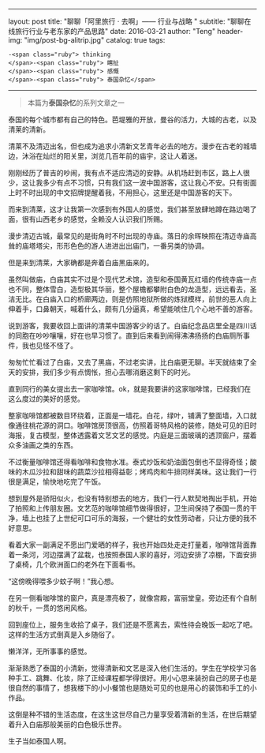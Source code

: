 * * *

layout:     post
title:      "聊聊「阿里旅行 · 去啊」—— 行业与战略 "
subtitle:   "聊聊在线旅行行业与老东家的产品思路"
date:       2016-03-21
author:     "Teng"
header-img: "img/post-bg-alitrip.jpg"
catalog: true
tags:

    -<span class="ruby"> thinking
    </span>-<span class="ruby"> 瞎扯
    </span>-<span class="ruby"> 感慨
    </span>-<span class="ruby"> 泰国杂忆</span>

* * *

> 本篇为**泰国杂忆**的系列文章之一

泰国的每个城市都有自己的特色。芭堤雅的开放，曼谷的活力，大城的古老，以及清莱的清新。

清莱不及清迈出名，但也成为追求小清新文艺青年必去的地方。漫步在古老的城墙边，沐浴在灿烂的阳关里，浏览几百年前的庙宇，这让人着迷。

刚刚经历了普吉的吵闹，我有点不适应清迈的安静。从机场赶到市区，路上人很少，这让我多少有点不习惯，只有我们这一波中国游客，这让我心不安。只有街面上时不时出现的中文招牌提醒着我，不用担心，这里还是中国游客的天下。

而来到清莱，这才让我第一次感到有外国人的感觉，我们甚至放肆地蹲在路边喝了面，很有山西老乡的感觉，全赖没人认识我们所赐。

漫步清迈古城，最常见的是街角时不时出现的寺庙。落日的余晖映照在清迈寺庙高耸的庙塔塔尖，形形色色的游人进进出出庙门，一番另类的协调。

但是来到清莱，大家确都是奔着白庙黑庙来的。

虽然叫做庙，白庙其实不过是个现代艺术馆，造型和泰国黄瓦红墙的传统寺庙一点也不同，整体雪白，造型极其华丽，整个屋檐都攀附白色的龙造型，远远看去，圣洁无比。在白庙入口的桥廊两边，则是仿照地狱所做的炼狱模样，前世的恶人向上伸着手，口鼻朝天，喊着什么，颇有几分逼真，希望能唬住几个心地不善的游客。

说到游客，我要收回上面讲的清莱中国游客少的话了。白庙纪念品店里全是四川话的同胞在吵吵嚷嚷，好在也早习惯了。直到后来看到闹得沸沸扬扬的白庙厕所事件，我也见怪不怪了。

匆匆忙忙看过了白庙，又去了黑庙，不过老实讲，比白庙更无聊。半天就结束了全天的安排，我们多少有点惆怅，担心去哪消磨这剩下的时光。

直到同行的美女提出去一家咖啡馆。ok，就是我要讲的这家咖啡馆，已经我们在这么度过的美好的感觉。

整家咖啡馆都被数目环绕着，正面是一墙花。白花，绿叶，铺满了整面墙，入口就像通往桃花源的洞口。咖啡馆房顶很高，仿照着哥特风格的装修，随处可见的旧时海报，复古模型，整体透露着文艺文艺的感觉。内庭是三面玻璃的透顶窗户，摆着众多油画之类的东西。

不过衡量咖啡馆还得看咖啡和食物水准。泰式炒饭和奶油面包倒也不显得奇怪；酸味的木瓜沙拉和甜味的蔬菜沙拉相得益彰；烤鸡肉和牛排同样美味。这让我们一行很是满足，愉快地吃完了午饭。

想到屋外是骄阳似火，也没有特别想去的地方，我们一行人默契地掏出手机，开始了拍照和上传朋友圈。文艺范的咖啡馆细节做得很好，卫生间保持了泰国一贯的干净，墙上也挂了上世纪可口可乐的海报，一个健壮的女性劳动者，只让方便的我不好意思。

看着大家一副满足不愿出门爱晒的样子，我也开始四处走走打量着，咖啡馆背面靠着一条河，河边摆满了盆栽，也按照泰国人家的喜好，河边安排了凉棚，下面安排了桌椅，几个欧洲面口的老外在下面看书。

“这傍晚得喂多少蚊子啊！”我心想。

在另一侧看咖啡馆的窗户，真是漂亮极了，就像宫殿，富丽堂皇。旁边还有个自制的秋千，一贯的悠闲风格。

回到座位上，服务生收拾了桌子，我们还是不愿离去，索性待会晚饭一起吃了吧。这样的生活方式倒真是入乡随俗了。

懒洋洋，无所事事的感觉。

渐渐熟悉了泰国的小清新，觉得清新和文艺是深入他们生活的。学生在学校学习各种手工、跳舞、化妆，除了正经课程都学得很好。用小心思来装扮自己的房子也是很自然的事情了，想我楼下的小小餐馆也是随处可见的也是用心的装饰和手工的小作品。

这倒是种不错的生活态度，在这生这世尽自己力量享受着清新的生活，在世后期望着升入白庙那般美丽的白色极乐世界。

生子当如泰国人啊。